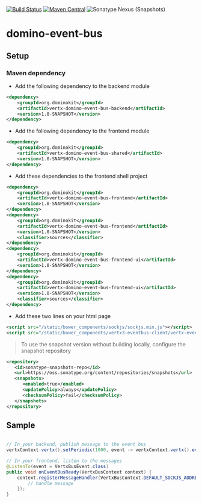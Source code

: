 [![Build Status](https://travis-ci.org/DominoKit/domino-event-bus.svg?branch=master)](https://travis-ci.org/DominoKit/domino-event-bus)
[![Maven Central](https://maven-badges.herokuapp.com/maven-central/org.dominokit/domino-event-bus/badge.svg)](https://maven-badges.herokuapp.com/maven-central/org.dominokit/domino-event-bus)
![Sonatype Nexus (Snapshots)](https://img.shields.io/nexus/s/https/oss.sonatype.org/org.dominokit/domino-event-bus.svg)


# domino-event-bus

## Setup

### Maven dependency

- Add the following dependency to the backend module
```xml
<dependency>
    <groupId>org.dominokit</groupId>
    <artifactId>vertx-domino-event-bus-backend</artifactId>
    <version>1.0-SNAPSHOT</version>
</dependency>
```

- Add the following dependency to the frontend module
```xml
<dependency>
    <groupId>org.dominokit</groupId>
    <artifactId>vertx-domino-event-bus-shared</artifactId>
    <version>1.0-SNAPSHOT</version>
</dependency>
```

- Add these dependencies to the frontend shell project
```xml
<dependency>
    <groupId>org.dominokit</groupId>
    <artifactId>vertx-domino-event-bus-frontend</artifactId>
    <version>1.0-SNAPSHOT</version>
</dependency>
<dependency>
    <groupId>org.dominokit</groupId>
    <artifactId>vertx-domino-event-bus-frontend</artifactId>
    <version>1.0-SNAPSHOT</version>
    <classifier>sources</classifier>
</dependency>
<dependency>
    <groupId>org.dominokit</groupId>
    <artifactId>vertx-domino-event-bus-frontend-ui</artifactId>
    <version>1.0-SNAPSHOT</version>
</dependency>
<dependency>
    <groupId>org.dominokit</groupId>
    <artifactId>vertx-domino-event-bus-frontend-ui</artifactId>
    <version>1.0-SNAPSHOT</version>
    <classifier>sources</classifier>
</dependency>
```

- Add these two lines on your html page
```xml
<script src="/static/bower_components/sockjs/sockjs.min.js"></script>
<script src="/static/bower_components/vertx3-eventbus-client/vertx-eventbus.js"></script>
```

> To use the snapshot version without building locally, configure the snapshot repository
```xml
<repository>
   <id>sonatype-snapshots-repo</id>
   <url>https://oss.sonatype.org/content/repositories/snapshots</url>
   <snapshots>
      <enabled>true</enabled>
      <updatePolicy>always</updatePolicy>
      <checksumPolicy>fail</checksumPolicy>
   </snapshots>
</repository>
```

## Sample

```java

// In your backend, publish message to the event bus
vertxContext.vertx().setPeriodic(1000, event -> vertxContext.vertx().eventBus().publish(VertxBusContext.DEFAULT_SOCKJS_ADDRESS, new Random().nextInt()));

// In your frontend, listen to the messages
@ListenTo(event = VertxBusEvent.class)
public void onEventBusReady(VertxBusContext context) {
	context.registerMessageHandler(VertxBusContext.DEFAULT_SOCKJS_ADDRESS, (VertxBusContext.EventBusMessageHandler<Number>) message -> {
	    // handle message
	});
}
```


